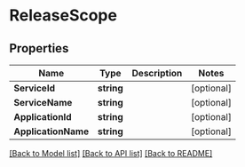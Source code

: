 # ReleaseScope

## Properties

Name | Type | Description | Notes
------------ | ------------- | ------------- | -------------
**ServiceId** | **string** |  | [optional] 
**ServiceName** | **string** |  | [optional] 
**ApplicationId** | **string** |  | [optional] 
**ApplicationName** | **string** |  | [optional] 

[[Back to Model list]](../README.md#documentation-for-models) [[Back to API list]](../README.md#documentation-for-api-endpoints) [[Back to README]](../README.md)


